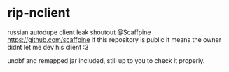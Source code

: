 # rip-nclient
 russian autodupe client leak shoutout @Scaffpine https://github.com/scaffpine
 if this repository is public it means the owner didnt let me dev his client :3

 unobf and remapped jar included, still up to you to check it properly.
